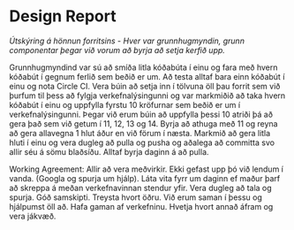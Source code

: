 # **Design Report**

*Útskýring á hönnun forritsins* -
*Hver var grunnhugmyndin, grunn componentar þegar við vorum að byrja að setja kerfið upp.*

Grunnhugmyndind var sú að smíða litla kóðabúta í einu og fara með hvern kóðabút í gegnum ferlið sem beðið er um. Að testa alltaf bara einn kóðabút í einu og nota Circle CI. 
Vera búin að setja inn í tölvuna öll þau forrit sem við þurfum til þess að fylgja verkefnalýsingunni og var markmiðið að taka hvern kóðabút í einu og uppfylla fyrstu 10 kröfurnar sem beðið er um í verkefnalýsingunni.
Þegar við erum búin að uppfylla þessi 10 atriði þá að gera það sem við getum í 11, 12, 13 og 14. Byrja að athuga með 11 og reyna að gera allavegna 1 hlut áður en við förum í næsta.
Markmið að gera litla hluti í einu og vera dugleg að pulla og pusha og aðalega að committa svo allir séu á sömu blaðsíðu. Alltaf byrja daginn á að pulla.

Working Agreement:
Allir að vera meðvirkir.
Ekki gefast upp þó við lendum í vanda. (Googla og spurja um hjálp).
Láta vita fyrr um daginn ef maður þarf að skreppa á meðan verkefnavinnan stendur yfir.
Vera dugleg að tala og spurja. Góð samskipti.
Treysta hvort öðru.
Við erum saman í þessu og hjálpumst öll að.
Hafa gaman af verkefninu.
Hvetja hvort annað áfram og vera jákvæð.

